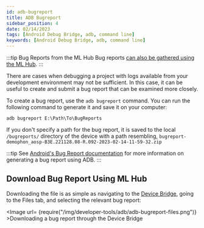 ```yaml
---
id: adb-bugreport
title: ADB Bugreport
sidebar_position: 4
date: 02/14/2023
tags: [Android Debug Bridge, adb, command line]
keywords: [Android Debug Bridge, adb, command line]
---
```


:::tip Bug Reports from the ML Hub
Bug reports [can also be gathered using the ML Hub](/versioned_docs/version-14-Jun-2023/versioned_docs/version-14-Jun-2023/guides/developer-tools/ml-hub/ml-hub-bugreport.md).
:::

There are cases when debugging a project with logs available from your development environment may not be sufficient. In this case, it can be useful to create and submit a bug report that can be examined more closely.

To create a bug report, use the `adb bugreport` command. You can run the following command to generate it and save it on your computer:

```shell
adb bugreport E:\Path\To\BugReports
```

If you don't specify a path for the bug report, it is saved to the local `/bugreports/` directory of the device with a path resembling, `bugreport-demophon_aosp-B3E.221128.08-R.092-2023-02-14-11-59-32.zip`

:::tip
See [Android's Bug Report documentation](https://developer.android.com/studio/debug/bug-report) for more information on generating a bug report using ADB.
:::

## Download Bug Report Using ML Hub

Downloading the file is as simple as navigating to the [Device Bridge](/versioned_docs/version-14-Jun-2023/versioned_docs/version-14-Jun-2023/guides/developer-tools/ml-hub/ml-hub-device-bridge), going to the Files tab, and selecting the relevant bug report:

<Image url= {require("/img/developer-tools/adb/adb-bugreport-files.png")} >Downloading a bug report through the Device Bridge</Image>
